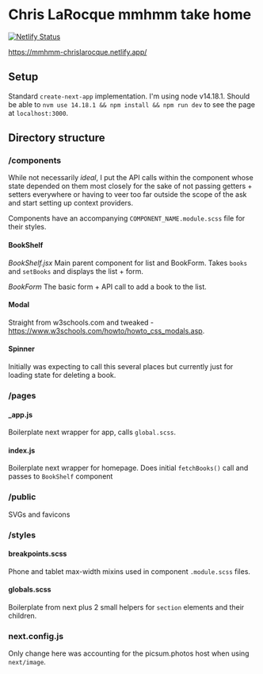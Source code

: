 # Chris LaRocque mmhmm take home
[![Netlify Status](https://api.netlify.com/api/v1/badges/11b845a9-2463-4101-ac0a-30040f4b6acc/deploy-status)](https://app.netlify.com/sites/mmhmm-chrislarocque/deploys)

https://mmhmm-chrislarocque.netlify.app/


## Setup 
Standard `create-next-app` implementation. I'm using node v14.18.1. Should be able to `nvm use 14.18.1 && npm install && npm run dev` to see the page at `localhost:3000`.

## Directory structure
### /components
While not necessarily _ideal_, I put the API calls within the component whose state depended on them most closely for the sake of not passing getters + setters everywhere or having to veer too far outside the scope of the ask and start setting up context providers.

Components have an accompanying `COMPONENT_NAME.module.scss` file for their styles. 

#### BookShelf
*BookShelf.jsx*
Main parent component for list and BookForm. Takes `books` and `setBooks` and displays the list + form.

*BookForm*
The basic form + API call to add a book to the list.

#### Modal
Straight from w3schools.com and tweaked - https://www.w3schools.com/howto/howto_css_modals.asp.

#### Spinner
Initially was expecting to call this several places but currently just for loading state for deleting a book.

### /pages
#### _app.js
Boilerplate next wrapper for app, calls `global.scss`.
#### index.js
Boilerplate next wrapper for homepage. Does initial `fetchBooks()` call and passes to `BookShelf` component

### /public
SVGs and favicons

### /styles
#### breakpoints.scss
Phone and tablet max-width mixins used in component `.module.scss` files.
#### globals.scss
Boilerplate from next plus 2 small helpers for `section` elements and their children.

### next.config.js
Only change here was accounting for the picsum.photos host when using `next/image`.

